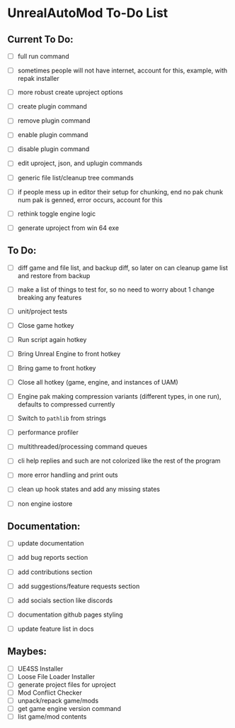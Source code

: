 # UnrealAutoMod To-Do List


## Current To Do:
- [ ] full run command
- [ ] sometimes people will not have internet, account for this, example, with repak installer
- [ ] more robust create uproject options
- [ ] create plugin command
- [ ] remove plugin command
- [ ] enable plugin command
- [ ] disable plugin command
- [ ] edit uproject, json, and uplugin commands
- [ ] generic file list/cleanup tree commands
- [ ] if people mess up in editor their setup for chunking, end no pak chunk num pak is genned, error occurs, account for this
- [ ] rethink toggle engine logic
- [ ] generate uproject from win 64 exe
 


## To Do:
- [ ] diff game and file list, and backup diff, so later on can cleanup game list and restore from backup
- [ ] make a list of things to test for, so no need to worry about 1 change breaking any features
- [ ] unit/project tests
- [ ] Close game hotkey
- [ ] Run script again hotkey
- [ ] Bring Unreal Engine to front hotkey
- [ ] Bring game to front hotkey
- [ ] Close all hotkey (game, engine, and instances of UAM)
- [ ] Engine pak making compression variants (different types, in one run), defaults to compressed currently
- [ ] Switch to `pathlib` from strings
- [ ] performance profiler
- [ ] multithreaded/processing command queues
- [ ] cli help replies and such are not colorized like the rest of the program
- [ ] more error handling and print outs
- [ ] clean up hook states and add any missing states
- [ ] non engine iostore


## Documentation:
- [ ] update documentation
- [ ] add bug reports section
- [ ] add contributions section
- [ ] add suggestions/feature requests section
- [ ] add socials section like discords
- [ ] documentation github pages styling
- [ ] update feature list in docs


## Maybes:
- [ ] UE4SS Installer
- [ ] Loose File Loader Installer
- [ ] generate project files for uproject
- [ ] Mod Conflict Checker
- [ ] unpack/repack game/mods
- [ ] get game engine version command
- [ ] list game/mod contents
